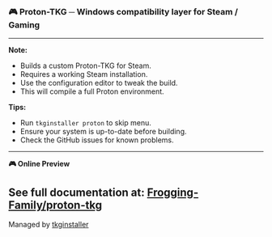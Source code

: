 ### 🎮 Proton-TKG ─ Windows compatibility layer for Steam / Gaming

---
**Note:**
- Builds a custom Proton-TKG for Steam.
- Requires a working Steam installation.
- Use the configuration editor to tweak the build.
- This will compile a full Proton environment.

**Tips:**
- Run `tkginstaller proton` to skip menu.
- Ensure your system is up-to-date before building.
- Check the GitHub issues for known problems.

---
**🎮 Online Preview**

See full documentation at:
[Frogging-Family/proton-tkg](https://github.com/Frogging-Family/proton-tkg/blob/master/README.md)
---
Managed by [tkginstaller](https://github.com/damachine/tkginstaller)
